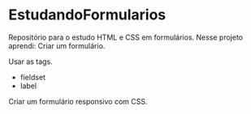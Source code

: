 # EstudandoFormularios
Repositório para o estudo HTML e CSS em formulários.
Nesse projeto aprendi:
Criar um formulário.

Usar as tags.
- fieldset
- label

Criar um formulário responsivo com CSS.
